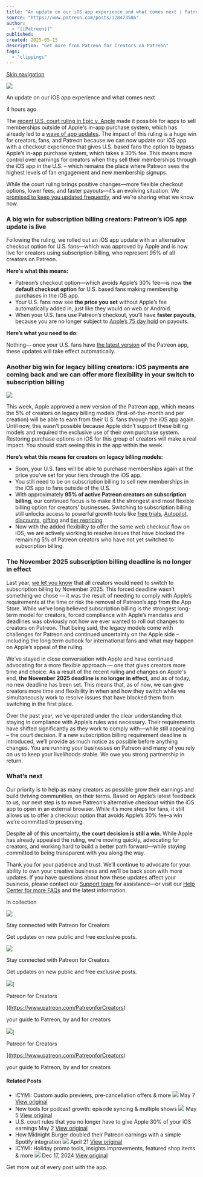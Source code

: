 ```yaml
---
title: "An update on our iOS app experience and what comes next | Patreon for Creators"
source: "https://www.patreon.com/posts/128473586"
author:
  - "[[Patreon]]"
published:
created: 2025-05-15
description: "Get more from Patreon for Creators on Patreon"
tags:
  - "clippings"
---
```

[Skip navigation](https://www.patreon.com/posts/#renderPageContentWrapper)

![](https://c10.patreonusercontent.com/4/patreon-media/p/post/128473586/e63f4311ac86466092dcad5dac76b713/eyJ3IjoxMDgwfQ%3D%3D/1.png?token-hash=88QxvvtxR1cPio-q02SPhVBmGGFbWeej6EiLCjzbF5A%3D&token-time=1748563200)

An update on our iOS app experience and what comes next

4 hours ago

The [recent U.S. court ruling in Epic v. Apple](https://www.theverge.com/news/659246/apple-epic-app-store-judge-ruling-control) made it possible for apps to sell memberships outside of Apple's in-app purchase system, which has already led to a [wave of app updates](https://www.nytimes.com/2025/05/09/technology/iphone-app-store-changes.html). The impact of this ruling is a huge win for creators, fans, and Patreon because we can now update our iOS app with a checkout experience that gives U.S. based fans the option to bypass Apple’s in-app purchase system, which takes a 30% fee. This means more control over earnings for creators when they sell their memberships through the iOS app in the U.S. – which remains the place where Patreon sees the highest levels of fan engagement and new membership signups.

While the court ruling brings positive changes—more flexible checkout options, lower fees, and faster payouts—it’s an evolving situation. We [promised to keep you updated frequently](https://www.patreon.com/posts/u-s-court-rules-128009451), and we’re sharing what we know now.

### A big win for subscription billing creators: Patreon’s iOS app update is live

Following the ruling, we rolled out an iOS app update with an alternative checkout option for U.S. fans—which was approved by Apple and is now live for creators using subscription billing, who represent 95% of all creators on Patreon.

**Here's what this means:**

- Patreon’s checkout option—which avoids Apple’s 30% fee—is now **the default checkout option** for U.S. based fans making membership purchases in the iOS app.
- Your U.S. fans now see **the price you set** without Apple’s fee automatically added in, just like they would on web or Android.
- When your U.S. fans use Patreon’s checkout, you’ll have **faster payouts**, because you are no longer subject to [Apple’s 75 day hold](https://support.patreon.com/hc/en-us/articles/203913499-Paying-out-your-earnings) on payouts.

**Here’s what you need to do:**

Nothing— once your U.S. fans have [the latest version](http://patreon.com/mobile) of the Patreon app, these updates will take effect automatically.

### Another big win for legacy billing creators: iOS payments are coming back and we can offer more flexibility in your switch to subscription billing

![](https://c10.patreonusercontent.com/4/patreon-media/p/post/128473586/6a9814b80ea249f193103af1346cbd60/eyJ3Ijo4MjB9/1.png?token-hash=Pkwfu1s3YF9bNXx_VUq2PzRX0EFIO2hjcTnnHIewLb0%3D&token-time=1748563200)

This week, Apple approved a new version of the Patreon app, which means the 5% of creators on legacy billing models (first-of-the-month and per creation) will be able to earn from their U.S. fans through the iOS app again. Until now, this wasn’t possible because Apple didn’t support these billing models and required the exclusive use of their own purchase system. Restoring purchase options on iOS for this group of creators will make a real impact. You should start seeing this in the app within the week.

**Here’s what this means for creators on legacy billing models:**

- Soon, your U.S. fans will be able to purchase memberships again at the price you’ve set for your tiers through the iOS app.
- You still need to be on subscription billing to sell new memberships in the iOS app to fans outside of the U.S.
- With approximately **95% of active Patreon creators on subscription billing**, our continued focus is to make it the strongest and most flexible billing option for creators’ businesses. Switching to subscription billing still unlocks access to powerful growth tools like [free trials](https://support.patreon.com/hc/en-us/articles/11044183172493-Free-Trials-FAQ), [Autopilot](https://support.patreon.com/hc/en-us/articles/28030768415629-Automate-your-growth-with-Autopilot), [discounts](https://support.patreon.com/hc/en-us/articles/27479665547917-Managing-discounts), [gifting](https://support.patreon.com/hc/en-us/articles/31345065123597-Gifting-memberships-to-your-fans-creator-to-fan-gifts) and [tier repricing](https://support.patreon.com/hc/en-us/articles/360027992451-Best-practices-for-increasing-your-tier-prices).
- Now with the added flexibility to offer the same web checkout flow on iOS, we are actively working to resolve issues that have blocked the remaining 5% of Patreon creators who have not yet switched to subscription billing.

### The November 2025 subscription billing deadline is no longer in effect

Last year, [we let you know](https://news.patreon.com/articles/understanding-apple-requirements-for-patreon) that all creators would need to switch to subscription billing by November 2025. This forced deadline wasn’t something we chose — it was the result of needing to comply with Apple’s requirements at the time or risk the removal of Patreon’s app from the App Store. While we’ve long believed subscription billing is the strongest long-term model for creators, forced compliance with Apple’s mandates and deadlines was obviously not how we ever wanted to roll out changes to creators on Patreon. That being said, the legacy models come with challenges for Patreon and continued uncertainty on the Apple side – including the long term outlook for international fans and what may happen on Apple’s appeal of the ruling.

We’ve stayed in close conversation with Apple and have continued advocating for a more flexible approach — one that gives creators more time and choice. As a result of the recent ruling and changes on Apple's end, **the November 2025 deadline is no longer in effect,** and as of today, no new deadline has been set. This means that, as of now, we can give creators more time and flexibility in when and how they switch while we simultaneously work to resolve issues that have blocked them from switching in the first place.

Over the past year, we’ve operated under the clear understanding that staying in compliance with Apple’s rules was necessary. Their requirements have shifted significantly as they work to comply with—while still appealing – the court decision. If a new subscription billing requirement deadline is introduced, we’ll provide as much notice as possible before anything changes. You are running your businesses on Patreon and many of you rely on us to keep your livelihoods stable. We owe you strong partnership in return.

### What’s next

Our priority is to help as many creators as possible grow their earnings and build thriving communities, on their terms. Based on Apple’s latest feedback to us, our next step is to move Patreon’s alternative checkout within the iOS app to open in an external browser. While it’s more steps for fans, it still allows us to offer a checkout option that avoids Apple’s 30% fee–a win we’re committed to preserving.

Despite all of this uncertainty, **the court decision is still a win**. While Apple has already appealed the ruling, we’re moving quickly, advocating for creators, and working hard to build a better path forward—while staying committed to being transparent with you along the way.

Thank you for your patience and trust. We’ll continue to advocate for your ability to own your creative business and we’ll be back soon with more updates. If you have questions about how these updates affect your business, please contact our [Support team](https://support.patreon.com/hc/en-us/requests/new) for assistance—or visit our [Help Center for more FAQs](https://support.patreon.com/hc/en-us/articles/36487307609869-Important-updates-on-iOS-and-subscription-billing) and the latest information.

In collection

![](https://c10.patreonusercontent.com/4/patreon-media/p/campaign/12188966/f2995ab6a0624b54b8a5e7332813cb2b/eyJ3IjoyMDB9/7.png?token-hash=aSXOzS6BypOSq-XnYsq19vBtnBLT7AVDGAuhrFH-HBw%3D)

Stay connected with Patreon for Creators

Get updates on new public and free exclusive posts.

![](https://c10.patreonusercontent.com/4/patreon-media/p/campaign/12188966/f2995ab6a0624b54b8a5e7332813cb2b/eyJ3IjoyMDB9/7.png?token-hash=aSXOzS6BypOSq-XnYsq19vBtnBLT7AVDGAuhrFH-HBw%3D)

Stay connected with Patreon for Creators

Get updates on new public and free exclusive posts.

[![](https://c10.patreonusercontent.com/4/patreon-media/p/campaign/12188966/f2995ab6a0624b54b8a5e7332813cb2b/eyJ3IjoyMDB9/7.png?token-hash=aSXOzS6BypOSq-XnYsq19vBtnBLT7AVDGAuhrFH-HBw%3D)](https://www.patreon.com/PatreonforCreators)[

Patreon for Creators

](https://www.patreon.com/PatreonforCreators)

your guide to Patreon, by and for creators

[![](https://c10.patreonusercontent.com/4/patreon-media/p/campaign/12188966/f2995ab6a0624b54b8a5e7332813cb2b/eyJ3IjoyMDB9/7.png?token-hash=aSXOzS6BypOSq-XnYsq19vBtnBLT7AVDGAuhrFH-HBw%3D)](https://www.patreon.com/PatreonforCreators)[

Patreon for Creators

](https://www.patreon.com/PatreonforCreators)

your guide to Patreon, by and for creators

#### Related Posts

- ICYMI: Custom audio previews, pre-cancellation offers & more
	![](https://image.mux.com/gwJneUDACk8V02ttAf01qx8vvo2tWlt1LD1K00OK3gbaCU/thumbnail.jpg?token=eyJhbGciOiJSUzI1NiIsImtpZCI6Ik5CY3o3Sk5RcUNmdDdWcmo5MWhra2lEY3Vyc2xtRGNmSU1oSFUzallZMDI0IiwidHlwIjoiSldUIn0.eyJzdWIiOiJnd0puZVVEQUNrOFYwMnR0QWYwMXF4OHZ2bzJ0V2x0MUxEMUswME9LM2diYUNVIiwiZXhwIjoxNzQ5OTQ1NjAwLCJhdWQiOiJ0IiwidGltZSI6MTMuODIwOX0.k0mYpOWPx40aXOuLe5hpLpjmgggzdg-Vl9ncmj1TqPmiLgAY8BhhnbxzdysT3ykpgohbhQuPbvN4bLEtn1S7sYAN4AHFgSb3kXLYkLSkFj68lWvqdtA5qmpltVhnNyFLsJUPzde6VtcLQ1zNc35ICzeH7YN61t8Vv4aXnNWodz0O8neC4yOZkrWzbcT8zeRk7EPG9qLDoWAZ3nUQc9Nvus1C37sYTGXicii44kdgr7i1xe8XQWlLTfHwXJ3DT7bAYyjc83xXXAb_r_15-3-NgxK97LzBbto-wAhQ8NIwrjDFUIZgxh4ttVCodO69LQVgIBz5Sw2v1oQkhrMI7QdhxA)
	May 7
	[View original](https://www.patreon.com/posts/icymi-custom-pre-128027886)
- New tools for podcast growth: episode syncing & multiple shows
	![](https://image.mux.com/SAfBIDMgLU3DvlnEbcgKKcDiAUAN6CkbKvqmPeZMYZY/thumbnail.jpg?token=eyJhbGciOiJSUzI1NiIsImtpZCI6Ik5CY3o3Sk5RcUNmdDdWcmo5MWhra2lEY3Vyc2xtRGNmSU1oSFUzallZMDI0IiwidHlwIjoiSldUIn0.eyJzdWIiOiJTQWZCSURNZ0xVM0R2bG5FYmNnS0tjRGlBVUFONkNrYkt2cW1QZVpNWVpZIiwiZXhwIjoxNzQ5OTQ1NjAwLCJhdWQiOiJ0IiwidGltZSI6OS43MzM0NH0.d5ihfWf9nw45kHepmrptamonVwJwbauA_-xygrEgBBm-7kw6UDYDNs_dVJOjKsYPJZur_JtsIkE29C-ScF3ji5sZbZ0T-9U8tq_o9xvQ7t08St_W2YPsza3XB_Q9YY2zco62Cask9F4R5LGnpO9IpT1RAlRdvrqrUx80g8k-7fPC0Or02YCsRUOwmYqOaP6abzfWMZbICTKAnWfSAsZo0xCTP6wjPPoe1njmfSutuBadv8Uu36cfHDCI8LVUw8lU6BpVDOrp2iJxffZOiIicrftn75JSfxPbP3J0egYJSR7C0s-WEHr5wg0-jjCkboNXl1djXhRK-yn2HWyb3WsiMA)
	May 5
	[View original](https://www.patreon.com/posts/new-tools-for-128224882)
- U.S. court rules that you no longer have to give Apple 30% of your iOS earnings
	May 2
	[View original](https://www.patreon.com/posts/u-s-court-rules-128009451)
- How Midnight Burger doubled their Patreon earnings with a simple Spotify integration
	![](https://c10.patreonusercontent.com/4/patreon-media/p/post/127157198/b9aff3b944f44cb783c7eac5987b6109/eyJoIjo1MTgsInciOjkyMH0%3D/1.png?token-hash=BkUwUcs_QM-tkPo9dZi1d6zw_ykbZpFWLs-m63eZ2XA%3D&token-time=1748563200)
	April 21
	[View original](https://www.patreon.com/posts/how-midnight-127157198)
- ICYMI: Holiday promo tools, insights improvements, featured shop items & more
	![](https://c10.patreonusercontent.com/4/patreon-media/p/post/117865738/94829c38fb9c48a9bba86f2f9546af0e/eyJoIjo1MTgsInciOjkyMH0%3D/1.png?token-hash=ksQdN8Xn13tDEbnp76t3s1NOBeFUhKLDnVxB5Qq7vok%3D&token-time=1748563200)
	Dec 17, 2024
	[View original](https://www.patreon.com/posts/icymi-holiday-117865738)

Get more out of every post with the app.